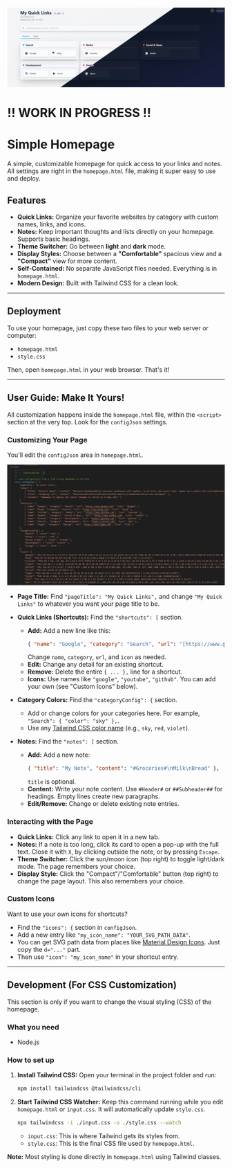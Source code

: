 ![screenshot1](./screenshots/screenshot1.png)

# !! WORK IN PROGRESS !!

# Simple Homepage

A simple, customizable homepage for quick access to your links and notes. All settings are right in the `homepage.html` file, making it super easy to use and deploy.

## Features

* **Quick Links:** Organize your favorite websites by category with custom names, links, and icons.
* **Notes:** Keep important thoughts and lists directly on your homepage. Supports basic headings.
* **Theme Switcher:** Go between **light** and **dark** mode.
* **Display Styles:** Choose between a **"Comfortable"** spacious view and a **"Compact"** view for more content.
* **Self-Contained:** No separate JavaScript files needed. Everything is in `homepage.html`.
* **Modern Design:** Built with Tailwind CSS for a clean look.

---

## Deployment

To use your homepage, just copy these two files to your web server or computer:

* `homepage.html`
* `style.css`

Then, open `homepage.html` in your web browser. That's it!

---

## User Guide: Make It Yours!

All customization happens inside the `homepage.html` file, within the `<script>` section at the very top. Look for the `configJson` settings.

### Customizing Your Page

You'll edit the `configJson` area in `homepage.html`.

![screenshot2](./screenshots/screenshot2.png)

* **Page Title:**
    Find `"pageTitle": "My Quick Links",` and change `"My Quick Links"` to whatever you want your page title to be.

* **Quick Links (Shortcuts):**
    Find the `"shortcuts": [` section.
    * **Add:** Add a new line like this:
        ```json
        { "name": "Google", "category": "Search", "url": "[https://www.google.com](https://www.google.com)", "icon": "google" },
        ```
        Change `name`, `category`, `url`, and `icon` as needed.
    * **Edit:** Change any detail for an existing shortcut.
    * **Remove:** Delete the entire `{ ... },` line for a shortcut.
    * **Icons:** Use names like `"google"`, `"youtube"`, `"github"`. You can add your own (see "Custom Icons" below).

* **Category Colors:**
    Find the `"categoryConfig": {` section.
    * Add or change colors for your categories here. For example, `"Search": { "color": "sky" },`.
    * Use any [Tailwind CSS color name](https://tailwindcss.com/docs/customizing-colors) (e.g., `sky`, `red`, `violet`).

* **Notes:**
    Find the `"notes": [` section.
    * **Add:** Add a new note:
        ```json
        { "title": "My Note", "content": "#Groceries#\nMilk\nBread" },
        ```
        `title` is optional.
    * **Content:** Write your note content. Use `#Header#` or `##Subheader##` for headings. Empty lines create new paragraphs.
    * **Edit/Remove:** Change or delete existing note entries.

### Interacting with the Page

* **Quick Links:** Click any link to open it in a new tab.
* **Notes:** If a note is too long, click its card to open a pop-up with the full text. Close it with `X`, by clicking outside the note, or by pressing `Escape`.
* **Theme Switcher:** Click the sun/moon icon (top right) to toggle light/dark mode. The page remembers your choice.
* **Display Style:** Click the "Compact"/"Comfortable" button (top right) to change the page layout. This also remembers your choice.

### Custom Icons

Want to use your own icons for shortcuts?

* Find the `"icons": {` section in `configJson`.
* Add a new entry like `"my_icon_name": "YOUR_SVG_PATH_DATA"`.
* You can get SVG path data from places like [Material Design Icons](https://materialdesignicons.com/). Just copy the `d="..."` part.
* Then use `"icon": "my_icon_name"` in your shortcut entry.

---

## Development (For CSS Customization)

This section is only if you want to change the visual styling (CSS) of the homepage.

### What you need

* Node.js

### How to set up

1.  **Install Tailwind CSS:**
    Open your terminal in the project folder and run:
    ```bash
    npm install tailwindcss @tailwindcss/cli
    ```

2.  **Start Tailwind CSS Watcher:**
    Keep this command running while you edit `homepage.html` or `input.css`. It will automatically update `style.css`.
    ```bash
    npx tailwindcss -i ./input.css -o ./style.css --watch
    ```
    * `input.css`: This is where Tailwind gets its styles from.
    * `style.css`: This is the final CSS file used by `homepage.html`.

**Note:** Most styling is done directly in `homepage.html` using Tailwind classes.